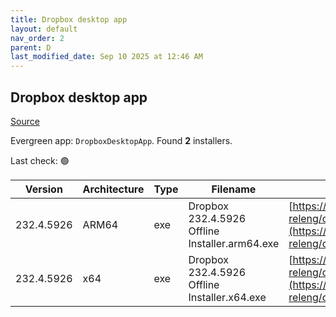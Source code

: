 ```yaml
---
title: Dropbox desktop app
layout: default
nav_order: 2
parent: D
last_modified_date: Sep 10 2025 at 12:46 AM
---
```


## Dropbox desktop app

[Source](https://www.dropbox.com/desktop)

Evergreen app: `DropboxDesktopApp`. Found **2** installers.

Last check: 🟢

| Version    | Architecture | Type | Filename                                       | URI                                                                                                                                                                                                            |
| ---------- | ------------ | ---- | ---------------------------------------------- | -------------------------------------------------------------------------------------------------------------------------------------------------------------------------------------------------------------- |
| 232.4.5926 | ARM64        | exe  | Dropbox 232.4.5926 Offline Installer.arm64.exe | [https://edge.dropboxstatic.com/dbx-releng/client/Dropbox%20232.4.5926%20Offline%20Installer.arm64.exe](https://edge.dropboxstatic.com/dbx-releng/client/Dropbox%20232.4.5926%20Offline%20Installer.arm64.exe) |
| 232.4.5926 | x64          | exe  | Dropbox 232.4.5926 Offline Installer.x64.exe   | [https://edge.dropboxstatic.com/dbx-releng/client/Dropbox%20232.4.5926%20Offline%20Installer.x64.exe](https://edge.dropboxstatic.com/dbx-releng/client/Dropbox%20232.4.5926%20Offline%20Installer.x64.exe)     |
